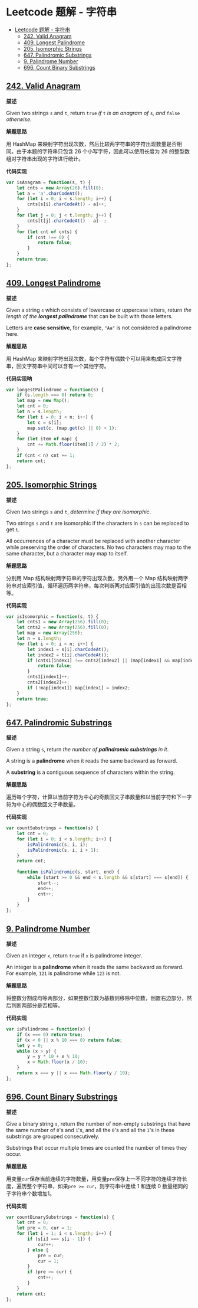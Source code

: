 # Leetcode 题解 - 字符串

- [Leetcode 题解 - 字符串](#leetcode-题解---字符串)
  - [242. Valid Anagram](#242-valid-anagram)
  - [409. Longest Palindrome](#409-longest-palindrome)
  - [205. Isomorphic Strings](#205-isomorphic-strings)
  - [647. Palindromic Substrings](#647-palindromic-substrings)
  - [9. Palindrome Number](#9-palindrome-number)
  - [696. Count Binary Substrings](#696-count-binary-substrings)

## [242. Valid Anagram](https://leetcode.com/problems/valid-anagram/)

**描述**

Given two strings `s` and `t`, return `true` *if* `t` *is an anagram of* `s`*, and* `false` *otherwise*.

**解题思路**

用 HashMap 来映射字符出现次数，然后比较两字符串的字符出现数量是否相同。由于本题的字符串只包含 26 个小写字符，因此可以使用长度为 26 的整型数组对字符串出现的字符进行统计。

**代码实现**

```js
var isAnagram = function(s, t) {
    let cnts = new Array(26).fill(0);
    let a = 'a'.charCodeAt();
    for (let i = 0; i < s.length; i++) {
        cnts[s[i].charCodeAt() - a]++;
    }
    for (let j = 0; j < t.length; j++) {
        cnts[t[j].charCodeAt() - a]--;
    }
    for (let cnt of cnts) {
        if (cnt !== 0) {
            return false;
        }
    }
    return true;
};
```

## [409. Longest Palindrome](https://leetcode.com/problems/longest-palindrome/)

**描述**

Given a string `s` which consists of lowercase or uppercase letters, return *the length of the **longest palindrome*** that can be built with those letters.

Letters are **case sensitive**, for example, `"Aa"` is not considered a palindrome here.

**解题思路**

用 HashMap 来映射字符出现次数，每个字符有偶数个可以用来构成回文字符串，回文字符串中间可以含有一个其他字符。

**代码实现呐**

```js
var longestPalindrome = function(s) {
    if (s.length === 0) return 0;
    let map = new Map();
    let cnt = 0;
    let n = s.length;
    for (let i = 0; i < n; i++) {
        let c = s[i];
        map.set(c, (map.get(c) || 0) + 1);
    }
    for (let item of map) {
        cnt += Math.floor(item[1] / 2) * 2;
    }
    if (cnt < n) cnt += 1;
    return cnt;
};
```

## [205. Isomorphic Strings](https://leetcode.com/problems/isomorphic-strings/description/)

**描述**

Given two strings `s` and `t`, *determine if they are isomorphic*.

Two strings `s` and `t` are isomorphic if the characters in `s` can be replaced to get `t`.

All occurrences of a character must be replaced with another character while preserving the order of characters. No two characters may map to the same character, but a character may map to itself.

**解题思路**

分别用 Map 结构映射两字符串的字符出现次数，另外用一个 Map 结构映射两字符串对应索引值，循环遍历两字符串，每次判断两对应索引值的出现次数是否相等。

**代码实现**

```js
var isIsomorphic = function(s, t) {
    let cnts1 = new Array(256).fill(0);
    let cnts2 = new Array(256).fill(0);
    let map = new Array(256);
    let n = s.length;
    for (let i = 0; i < n; i++) {
        let index1 = s[i].charCodeAt();
        let index2 = t[i].charCodeAt();
        if (cnts1[index1] !== cnts2[index2] || (map[index1] && map[index1] !== index2)) {
            return false;
        }
        cnts1[index1]++;
        cnts2[index2]++;
        if (!map[index1]) map[index1] = index2;
    }
    return true;
};
```

## [647. Palindromic Substrings](https://leetcode.com/problems/palindromic-substrings/)

**描述**

Given a string `s`, return *the number of **palindromic substrings** in it*.

A string is a **palindrome** when it reads the same backward as forward.

A **substring** is a contiguous sequence of characters within the string.

**解题思路**

遍历每个字符，计算以当前字符为中心的奇数回文子串数量和以当前字符和下一字符为中心的偶数回文子串数量。

**代码实现**

```js
var countSubstrings = function(s) {
    let cnt = 0;
    for (let i = 0; i < s.length; i++) {
        isPalindromic(s, i, i);
        isPalindromic(s, i, i + 1);
    }
    return cnt;
    
    function isPalindromic(s, start, end) {
        while (start >= 0 && end < s.length && s[start] === s[end]) {
            start--;
            end++;
            cnt++;
        }
    }
};
```

## [9. Palindrome Number](https://leetcode.com/problems/palindrome-number/)

**描述**

Given an integer `x`, return `true` if `x` is palindrome integer.

An integer is a **palindrome** when it reads the same backward as forward. For example, `121` is palindrome while `123` is not.

**解题思路**

将整数分割成均等两部分，如果整数位数为基数则移除中位数，倒置右边部分，然后判断两部分是否相等。

**代码实现**

```js
var isPalindrome = function(x) {
    if (x === 0) return true;
    if (x < 0 || x % 10 === 0) return false;
    let y = 0;
    while (x > y) {
        y = y * 10 + x % 10;
        x = Math.floor(x / 10);
    }
    return x === y || x === Math.floor(y / 10);
};
```

## [696. Count Binary Substrings](https://leetcode.com/problems/count-binary-substrings/)

**描述**

Give a binary string `s`, return the number of non-empty substrings that have the same number of `0`'s and `1`'s, and all the `0`'s and all the `1`'s in these substrings are grouped consecutively.

Substrings that occur multiple times are counted the number of times they occur.

**解题思路**

用变量`cur`保存当前连续的字符数量，用变量`pre`保存上一不同字符的连续字符长度，遍历整个字符串，如果`pre >= cur`，则字符串中连续 1 和连续 0 数量相同的子字符串个数增加1。

**代码实现**

```js
var countBinarySubstrings = function(s) {
    let cnt = 0;
    let pre = 0, cur = 1;
    for (let i = 1; i < s.length; i++) {
        if (s[i] === s[i - 1]) {
            cur++;
        } else {
            pre = cur;
            cur = 1;
        }
        if (pre >= cur) {
            cnt++;
        }
    }
    return cnt;
};
```

